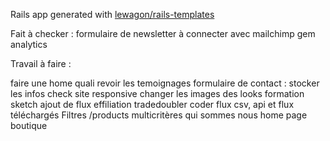 Rails app generated with [lewagon/rails-templates](https://github.com/lewagon/rails-templates)


Fait à checker :
formulaire de newsletter à connecter avec mailchimp
gem analytics

Travail à faire :

faire une home quali
revoir les temoignages
formulaire de contact : stocker les infos
check site responsive
changer les images des looks
formation sketch
ajout de flux effiliation tradedoubler
coder flux csv, api et flux téléchargés
Filtres /products multicritères
qui sommes nous
home page boutique


